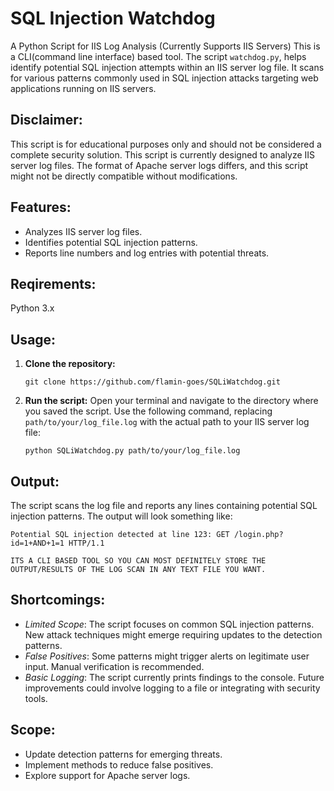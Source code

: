 # SQL Injection Watchdog 
A Python Script for IIS Log Analysis (Currently Supports IIS Servers)
This is a CLI(command line interface) based tool. The script `watchdog.py`, helps identify potential SQL injection attempts within an IIS server log file. It scans for various patterns commonly used in SQL injection attacks targeting web applications running on IIS servers.

## Disclaimer:
This script is for educational purposes only and should not be considered a complete security solution.
This script is currently designed to analyze IIS server log files. The format of Apache server logs differs, and this script might not be directly compatible without modifications.

## Features:
- Analyzes IIS server log files.
- Identifies potential SQL injection patterns.
- Reports line numbers and log entries with potential threats.

## Reqirements:
Python 3.x

## Usage:
1. **Clone the repository:**
   ```
   git clone https://github.com/flamin-goes/SQLiWatchdog.git
   ```
   
2. **Run the script:**
   Open your terminal and navigate to the directory where you saved the script.
   Use the following command, replacing `path/to/your/log_file.log` with the actual path to your IIS server log file:
   ```
   python SQLiWatchdog.py path/to/your/log_file.log
   ```
   
## Output:
The script scans the log file and reports any lines containing potential SQL injection patterns. The output will look something like:
```
Potential SQL injection detected at line 123: GET /login.php?id=1+AND+1=1 HTTP/1.1
```
`ITS A CLI BASED TOOL SO YOU CAN MOST DEFINITELY STORE THE OUTPUT/RESULTS OF THE LOG SCAN IN ANY TEXT FILE YOU WANT.`

## Shortcomings:
- *Limited Scope*:
  The script focuses on common SQL injection patterns. New attack techniques might emerge requiring updates to the detection patterns.
- *False Positives*:
  Some patterns might trigger alerts on legitimate user input. Manual verification is recommended.
- *Basic Logging*:
  The script currently prints findings to the console. Future improvements could involve logging to a file or integrating with security tools.

## Scope:
- Update detection patterns for emerging threats.
- Implement methods to reduce false positives.
- Explore support for Apache server logs.
